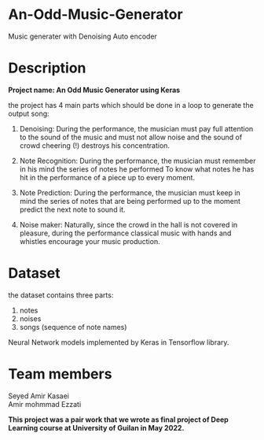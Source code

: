 # An-Odd-Music-Generator
Music generater with Denoising Auto encoder

# Description
**Project name: An Odd Music Generator using Keras**

  the project has 4 main parts which should be done in a loop to generate the output song:
  1) Denoising:
    During the performance, the musician must pay full attention to the sound of the music and must not allow noise and
    the sound of crowd cheering (!) destroys his concentration.
    
  2) Note Recognition:
    During the performance, the musician must remember in his mind the series of notes he performed
    To know what notes he has hit in the performance of a piece up to every moment.
    
  3) Note Prediction:
    During the performance, the musician must keep in mind the series of notes that are being performed up to the moment
    predict the next note to sound it.
  
  4) Noise maker:
    Naturally, since the crowd in the hall is not covered in pleasure, during the performance
    classical music with hands and whistles encourage your music production.
  
# Dataset
the dataset contains three parts:
1) notes
2) noises
3) songs (sequence of note names)

    
Neural Network models implemented by Keras in Tensorflow library.

# Team members

Seyed Amir Kasaei     
Amir mohmmad Ezzati   
  
**This project was a pair work that we wrote as final project of Deep Learning course at University of Guilan in May 2022.**
